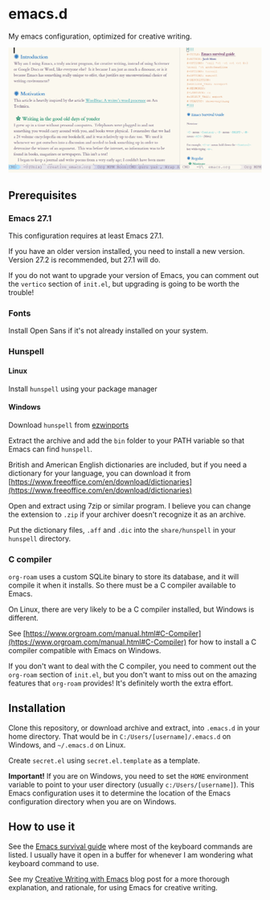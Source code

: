 # emacs.d
My emacs configuration, optimized for creative writing.

![](https://github.com/jacmoe/emacs.d/blob/master/emacsd.png)

## Prerequisites ##

### Emacs 27.1

This configuration requires at least Emacs 27.1.

If you have an older version installed, you need to install a new version. Version 27.2 is recommended, but 27.1 will do.

If you do not want to upgrade your version of Emacs, you can comment out the `vertico` section of `init.el`, but upgrading is going to be worth the trouble!

### Fonts ###

Install Open Sans if it's not already installed on your system.

### Hunspell

#### Linux

Install `hunspell` using your package manager

#### Windows

Download `hunspell` from [ezwinports](https://sourceforge.net/projects/ezwinports/files/hunspell-1.3.2-3-w32-bin.zip/)

Extract the archive and add the `bin` folder to your PATH variable so that Emacs can find `hunspell`.

British and American English dictionaries are included, but if you need a dictionary for your language, you can download it from [https://www.freeoffice.com/en/download/dictionaries](https://www.freeoffice.com/en/download/dictionaries)

Open and extract using 7zip or similar program. I believe you can change the extension to `.zip` if your archiver doesn't recognize it as an archive.

Put the dictionary files, `.aff` and `.dic` into the `share/hunspell` in your `hunspell` directory.

### C compiler

`org-roam` uses a custom SQLite binary to store its database, and it will compile it when it installs. So there must be a C compiler available to Emacs.

On Linux, there are very likely to be a C compiler installed, but Windows is different.

See [https://www.orgroam.com/manual.html#C-Compiler](https://www.orgroam.com/manual.html#C-Compiler) for how to install a C compiler compatible with Emacs on Windows.

If you don't want to deal with the C compiler, you need to comment out the `org-roam` section of `init.el`, but you don't want to miss out on the amazing features that `org-roam` provides! It's definitely worth the extra effort.

## Installation ##

Clone this repository, or download archive and extract, into `.emacs.d` in your home directory. That would be in `C:/Users/[username]/.emacs.d` on Windows, and `~/.emacs.d` on Linux.

Create `secret.el` using `secret.el.template` as a template.

**Important!**
If you are on Windows, you need to set the `HOME` environment variable to point to your user directory (usually `c:/Users/[username]`). This Emacs configuration uses it to determine the location of the Emacs configuration directory when you are on Windows.


## How to use it ##

See the [Emacs survival guide](emacs.md) where most of the keyboard commands are listed. I usually have it open in a buffer for whenever I am wondering what keyboard command to use.

See my [Creative Writing with Emacs](https://jacmoes.wordpress.com/2019/09/24/creative-writing-with-emacs/) blog post for a more thorough explanation, and rationale, for using Emacs for creative writing.
